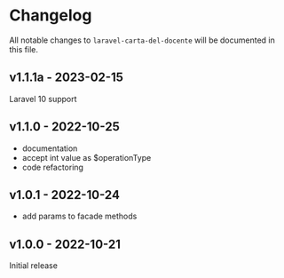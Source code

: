 # Changelog

All notable changes to `laravel-carta-del-docente` will be documented in this file.

## v1.1.1a - 2023-02-15

Laravel 10 support

## v1.1.0 - 2022-10-25

- documentation
- accept int value as $operationType
- code refactoring

## v1.0.1 - 2022-10-24

- add params to facade methods

## v1.0.0 - 2022-10-21

Initial release
